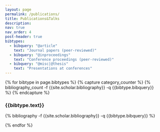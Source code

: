 ```yaml
---
layout: page
permalink: /publications/
title: Publications&Talks
description: 
nav: true
nav_order: 4
post-header: true
bibtypes:
  - bibquery: "@article"
    text: "Journal papers (peer-reviewed)"  
  - bibquery: "@inproceedings"
    text: "Conference proceedings (peer-reviewed)"
  - bibquery: "@misc|@thesis"
    text: "Presentations at conferences"
---
```


{% for bibtype in page.bibtypes %}
  {% capture category_counter %}
  {% bibliography_count -f {{site.scholar.bibliography}} -q {{bibtype.bibquery}} %}
  {% endcapture %}

  <div style="counter-reset:bibitem {{ category_counter | plus:1 }}">
  <div class="publications">
  <h3 class="type">{{bibtype.text}}</h3>
    {% bibliography -f {{site.scholar.bibliography}} -q {{bibtype.bibquery}} %}
  </div>

{% endfor %}
